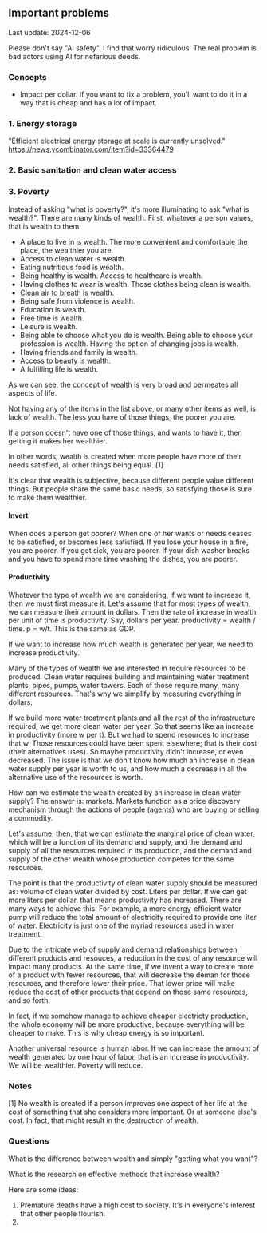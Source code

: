 ## Important problems

Last update: 2024-12-06

Please don't say "AI safety". I find that worry ridiculous. The real problem is bad actors using AI for nefarious deeds.

### Concepts

- Impact per dollar. If you want to fix a problem, you'll want to do it in a way that is cheap and has a lot of impact.

### 1. Energy storage

"Efficient electrical energy storage at scale is currently unsolved."
https://news.ycombinator.com/item?id=33364479

### 2. Basic sanitation and clean water access


### 3. Poverty

Instead of asking "what is poverty?", it's more illuminating to ask "what is wealth?". There are many kinds of wealth. First, whatever a person values, that is wealth to them.
- A place to live in is wealth. The more convenient and comfortable the place, the wealthier you are.
- Access to clean water is wealth.
- Eating nutritious food is wealth.
- Being healthy is wealth. Access to healthcare is wealth.
- Having clothes to wear is wealth. Those clothes being clean is wealth.
- Clean air to breath is wealth.
- Being safe from violence is wealth.
- Education is wealth.
- Free time is wealth.
- Leisure is wealth.
- Being able to choose what you do is wealth. Being able to choose your profession is wealth. Having the option of changing jobs is wealth.
- Having friends and family is wealth.
- Access to beauty is wealth.
- A fulfilling life is wealth.

As we can see, the concept of wealth is very broad and permeates all aspects of life.

Not having any of the items in the list above, or many other items as well, is lack of wealth. The less you have of those things, the poorer you are.

If a person doesn't have one of those things, and wants to have it, then getting it makes her wealthier.

In other words, wealth is created when more people have more of their needs satisfied, all other things being equal. [1]

It's clear that wealth is subjective, because different people value different things. But people share the same basic needs, so satisfying those is sure to make them wealthier.

#### Invert

When does a person get poorer? When one of her wants or needs ceases to be satisfied, or becomes less satisfied. If you lose your house in a fire, you are poorer. If you get sick, you are poorer. If your dish washer breaks and you have to spend more time washing the dishes, you are poorer.

#### Productivity

Whatever the type of wealth we are considering, if we want to increase it, then we must first measure it. Let's assume that for most types of wealth, we can measure their amount in dollars. Then the rate of increase in wealth per unit of time is productivity. Say, dollars per year. productivity = wealth / time. p = w/t. This is the same as GDP.

If we want to increase how much wealth is generated per year, we need to increase productivity.

Many of the types of wealth we are interested in require resources to be produced. Clean water requires building and maintaining water treatment plants, pipes, pumps, water towers. Each of those require many, many different resources. That's why we simplify by measuring everything in dollars.

If we build more water treatment plants and all the rest of the infrastructure required, we get more clean water per year. So that seems like an increase in productivity (more w per t). But we had to spend resources to increase that w. Those resources could have been spent elsewhere; that is their cost (their alternatives uses). So maybe productivity didn't increase, or even decreased. The issue is that we don't know how much an increase in clean water supply per year is worth to us, and how much a decrease in all the alternative use of the resources is worth.

How can we estimate the wealth created by an increase in clean water supply? The answer is: markets. Markets function as a price discovery mechanism through the actions of people (agents) who are buying or selling a commodity.

Let's assume, then, that we can estimate the marginal price of clean water, which will be a function of its demand and supply, and the demand and supply of all the resources required in its production, and the demand and supply of the other wealth whose production competes for the same resources.

The point is that the productivity of clean water supply should be measured as: volume of clean water divided by cost. Liters per dollar. If we can get more liters per dollar, that means productivity has increased. There are many ways to achieve this. For example, a more energy-efficient water pump will reduce the total amount of electricity required to provide one liter of water. Electricity is just one of the myriad resources used in water treatment.

Due to the intricate web of supply and demand relationships between different products and resouces, a reduction in the cost of any resource will impact many products. At the same time, if we invent a way to create more of a product with fewer resources, that will decrease the deman for those resources, and therefore lower their price. That lower price will make reduce the cost of other products that depend on those same resources, and so forth.

In fact, if we somehow manage to achieve cheaper electricty production, the whole economy will be more productive, because everything will be cheaper to make. This is why cheap energy is so important.

Another universal resource is human labor. If we can increase the amount of wealth generated by one hour of labor, that is an increase in productivity. We will be wealthier. Poverty will reduce.


### Notes


[1] No wealth is created if a person improves one aspect of her life at the cost of something that she considers more important. Or at someone else's cost. In fact, that might result in the destruction of wealth.

### Questions

What is the difference between wealth and simply "getting what you want"?

What is the research on effective methods that increase wealth?

Here are some ideas:
1. Premature deaths have a high cost to society. It's in everyone's interest that other people flourish.
2. 
